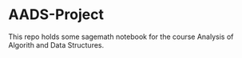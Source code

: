 # AADS-Project
This repo holds some sagemath notebook for the course Analysis of Algorith and Data Structures.
